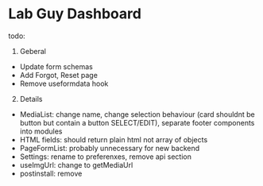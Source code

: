 # Lab Guy Dashboard
todo:
1. Geberal
+ Update form schemas
+ Add Forgot, Reset page 
+ Remove useformdata hook
2. Details
+ MediaList: change name, change selection behaviour (card shouldnt be button but contain a button SELECT/EDIT), separate footer components into modules
+ HTML fields: should return plain html not array of objects
+ PageFormList: probably unnecessary for new backend
+ Settings: rename to preferenxes, remove api section
+ useImgUrl: change to getMediaUrl 
+ postinstall: remove 